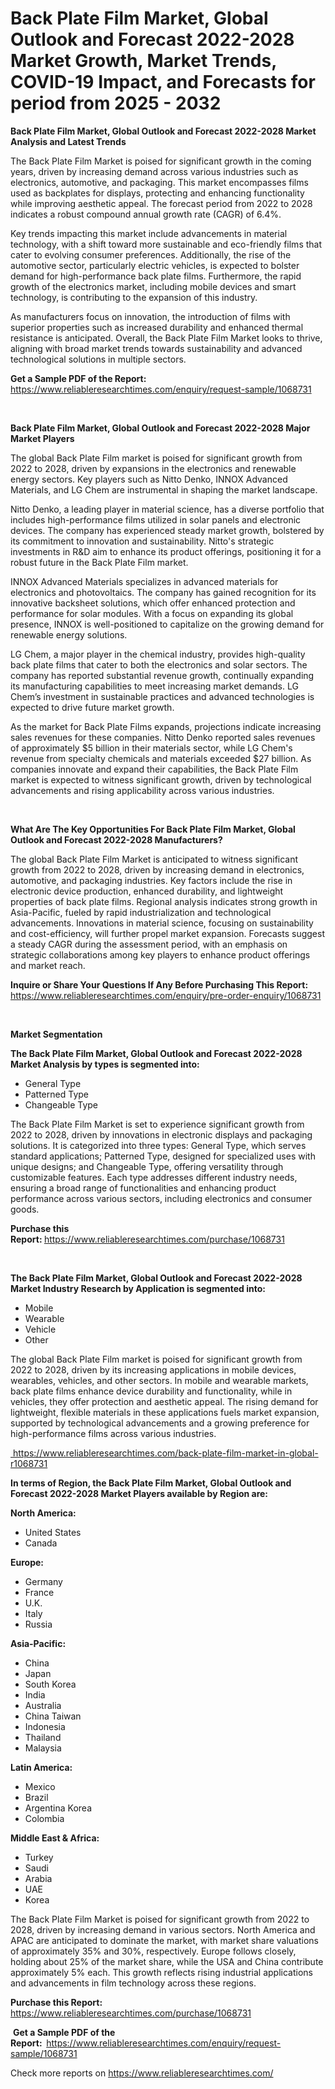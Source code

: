 <p><h1>Back Plate Film Market, Global Outlook and Forecast 2022-2028 Market Growth, Market Trends, COVID-19 Impact, and Forecasts for period from 2025 - 2032</h1></p><p><strong>Back Plate Film Market, Global Outlook and Forecast 2022-2028 Market Analysis and Latest Trends</strong></p>
<p><p>The Back Plate Film Market is poised for significant growth in the coming years, driven by increasing demand across various industries such as electronics, automotive, and packaging. This market encompasses films used as backplates for displays, protecting and enhancing functionality while improving aesthetic appeal. The forecast period from 2022 to 2028 indicates a robust compound annual growth rate (CAGR) of 6.4%. </p><p>Key trends impacting this market include advancements in material technology, with a shift toward more sustainable and eco-friendly films that cater to evolving consumer preferences. Additionally, the rise of the automotive sector, particularly electric vehicles, is expected to bolster demand for high-performance back plate films. Furthermore, the rapid growth of the electronics market, including mobile devices and smart technology, is contributing to the expansion of this industry. </p><p>As manufacturers focus on innovation, the introduction of films with superior properties such as increased durability and enhanced thermal resistance is anticipated. Overall, the Back Plate Film Market looks to thrive, aligning with broad market trends towards sustainability and advanced technological solutions in multiple sectors.</p></p>
<p><strong>Get a Sample PDF of the Report:&nbsp;</strong> <a href="https://www.reliableresearchtimes.com/enquiry/request-sample/1068731?utm_campaign=3209&utm_medium=2&utm_source=Github&utm_content=ia&utm_term=21032025&utm_id=back-plate-film-market-global-outlook-and-forecast-2022-2028">https://www.reliableresearchtimes.com/enquiry/request-sample/1068731</a></p>
<p>&nbsp;</p>
<p><strong>Back Plate Film Market, Global Outlook and Forecast 2022-2028 Major Market Players</strong></p>
<p><p>The global Back Plate Film market is poised for significant growth from 2022 to 2028, driven by expansions in the electronics and renewable energy sectors. Key players such as Nitto Denko, INNOX Advanced Materials, and LG Chem are instrumental in shaping the market landscape.</p><p>Nitto Denko, a leading player in material science, has a diverse portfolio that includes high-performance films utilized in solar panels and electronic devices. The company has experienced steady market growth, bolstered by its commitment to innovation and sustainability. Nitto's strategic investments in R&D aim to enhance its product offerings, positioning it for a robust future in the Back Plate Film market.</p><p>INNOX Advanced Materials specializes in advanced materials for electronics and photovoltaics. The company has gained recognition for its innovative backsheet solutions, which offer enhanced protection and performance for solar modules. With a focus on expanding its global presence, INNOX is well-positioned to capitalize on the growing demand for renewable energy solutions.</p><p>LG Chem, a major player in the chemical industry, provides high-quality back plate films that cater to both the electronics and solar sectors. The company has reported substantial revenue growth, continually expanding its manufacturing capabilities to meet increasing market demands. LG Chem’s investment in sustainable practices and advanced technologies is expected to drive future market growth.</p><p>As the market for Back Plate Films expands, projections indicate increasing sales revenues for these companies. Nitto Denko reported sales revenues of approximately $5 billion in their materials sector, while LG Chem's revenue from specialty chemicals and materials exceeded $27 billion. As companies innovate and expand their capabilities, the Back Plate Film market is expected to witness significant growth, driven by technological advancements and rising applicability across various industries.</p></p>
<p>&nbsp;</p>
<p><strong>What Are The Key Opportunities For Back Plate Film Market, Global Outlook and Forecast 2022-2028 Manufacturers?</strong></p>
<p><p>The global Back Plate Film Market is anticipated to witness significant growth from 2022 to 2028, driven by increasing demand in electronics, automotive, and packaging industries. Key factors include the rise in electronic device production, enhanced durability, and lightweight properties of back plate films. Regional analysis indicates strong growth in Asia-Pacific, fueled by rapid industrialization and technological advancements. Innovations in material science, focusing on sustainability and cost-efficiency, will further propel market expansion. Forecasts suggest a steady CAGR during the assessment period, with an emphasis on strategic collaborations among key players to enhance product offerings and market reach.</p></p>
<p><strong>Inquire or Share Your Questions If Any Before Purchasing This Report:</strong> <a href="https://www.reliableresearchtimes.com/enquiry/pre-order-enquiry/1068731?utm_campaign=3209&utm_medium=2&utm_source=Github&utm_content=ia&utm_term=21032025&utm_id=back-plate-film-market-global-outlook-and-forecast-2022-2028">https://www.reliableresearchtimes.com/enquiry/pre-order-enquiry/1068731</a></p>
<p>&nbsp;</p>
<p><strong>Market Segmentation</strong></p>
<p><strong>The Back Plate Film Market, Global Outlook and Forecast 2022-2028 Market Analysis by types is segmented into:</strong></p>
<p><ul><li>General Type</li><li>Patterned Type</li><li>Changeable Type</li></ul></p>
<p><p>The Back Plate Film Market is set to experience significant growth from 2022 to 2028, driven by innovations in electronic displays and packaging solutions. It is categorized into three types: General Type, which serves standard applications; Patterned Type, designed for specialized uses with unique designs; and Changeable Type, offering versatility through customizable features. Each type addresses different industry needs, ensuring a broad range of functionalities and enhancing product performance across various sectors, including electronics and consumer goods.</p></p>
<p><strong>Purchase this Report:&nbsp;</strong><a href="https://www.reliableresearchtimes.com/purchase/1068731?utm_campaign=3209&utm_medium=2&utm_source=Github&utm_content=ia&utm_term=21032025&utm_id=back-plate-film-market-global-outlook-and-forecast-2022-2028">https://www.reliableresearchtimes.com/purchase/1068731</a></p>
<p>&nbsp;</p>
<p><strong>The Back Plate Film Market, Global Outlook and Forecast 2022-2028 Market Industry Research by Application is segmented into:</strong></p>
<p><ul><li>Mobile</li><li>Wearable</li><li>Vehicle</li><li>Other</li></ul></p>
<p><p>The global Back Plate Film market is poised for significant growth from 2022 to 2028, driven by its increasing applications in mobile devices, wearables, vehicles, and other sectors. In mobile and wearable markets, back plate films enhance device durability and functionality, while in vehicles, they offer protection and aesthetic appeal. The rising demand for lightweight, flexible materials in these applications fuels market expansion, supported by technological advancements and a growing preference for high-performance films across various industries.</p></p>
<p><a href="https://www.reliableresearchtimes.com/back-plate-film-market-in-global-r1068731?utm_campaign=3209&utm_medium=2&utm_source=Github&utm_content=ia&utm_term=21032025&utm_id=back-plate-film-market-global-outlook-and-forecast-2022-2028">&nbsp;https://www.reliableresearchtimes.com/back-plate-film-market-in-global-r1068731</a></p>
<p><strong>In terms of Region, the Back Plate Film Market, Global Outlook and Forecast 2022-2028 Market Players available by Region are:</strong></p>
<p>
    <p> <strong> North America: </strong>
        <ul>
            <li>United States</li>
            <li>Canada</li>
        </ul>
        </p> 
    <p> <strong> Europe: </strong>
        <ul>
            <li>Germany</li>
            <li>France</li>
            <li>U.K.</li>
            <li>Italy</li>
            <li>Russia</li>
        </ul>
        </p> 
    <p> <strong> Asia-Pacific: </strong>
        <ul>
            <li>China</li>
            <li>Japan</li>
            <li>South Korea</li>
            <li>India</li>
            <li>Australia</li>
            <li>China Taiwan</li>
            <li>Indonesia</li>
            <li>Thailand</li>
            <li>Malaysia</li>
        </ul>
        </p> 
    <p> <strong> Latin America: </strong>
        <ul>
            <li>Mexico</li>
            <li>Brazil</li>
            <li>Argentina Korea</li>
            <li>Colombia</li>
        </ul>
        </p> 
    <p> <strong> Middle East & Africa: </strong>
        <ul>
            <li>Turkey</li>
            <li>Saudi</li>
            <li>Arabia</li>
            <li>UAE</li>
            <li>Korea</li>
        </ul>
    </p>
    </p>
<p><p>The Back Plate Film Market is poised for significant growth from 2022 to 2028, driven by increasing demand in various sectors. North America and APAC are anticipated to dominate the market, with market share valuations of approximately 35% and 30%, respectively. Europe follows closely, holding about 25% of the market share, while the USA and China contribute approximately 5% each. This growth reflects rising industrial applications and advancements in film technology across these regions.</p></p>
<p><strong>Purchase this Report: </strong><a href="https://www.reliableresearchtimes.com/purchase/1068731?utm_campaign=3209&utm_medium=2&utm_source=Github&utm_content=ia&utm_term=21032025&utm_id=back-plate-film-market-global-outlook-and-forecast-2022-2028">https://www.reliableresearchtimes.com/purchase/1068731</a></p>
<p>&nbsp;<strong>Get a Sample PDF of the Report:&nbsp;&nbsp;</strong><a href="https://www.reliableresearchtimes.com/enquiry/request-sample/1068731?utm_campaign=3209&utm_medium=2&utm_source=Github&utm_content=ia&utm_term=21032025&utm_id=back-plate-film-market-global-outlook-and-forecast-2022-2028">https://www.reliableresearchtimes.com/enquiry/request-sample/1068731</a></p>
<p><strong></strong></p>
<p>Check more reports on <a href="https://www.reliableresearchtimes.com/?utm_campaign=3209&utm_medium=2&utm_source=Github&utm_content=ia&utm_term=21032025&utm_id=back-plate-film-market-global-outlook-and-forecast-2022-2028">https://www.reliableresearchtimes.com/</a></p>